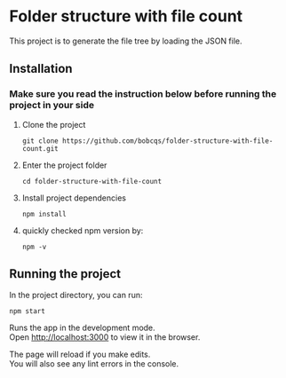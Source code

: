 # Folder structure with file count

This project is to generate the file tree by loading the JSON file.

## Installation

### Make sure you read the instruction below before running the project in your side

1. Clone the project

    `git clone https://github.com/bobcqs/folder-structure-with-file-count.git`

2. Enter the project folder

    `cd folder-structure-with-file-count`

3. Install project dependencies

	`npm install`

4. quickly checked npm version by: 

	`npm -v`

## Running the project

In the project directory, you can run:

`npm start`

Runs the app in the development mode.\
Open [http://localhost:3000](http://localhost:3000) to view it in the browser.

The page will reload if you make edits.\
You will also see any lint errors in the console.
